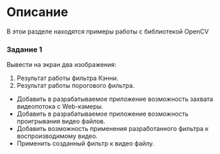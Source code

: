 # Описание
В этои разделе находятся примеры работы с библиотекой OpenCV

### Задание 1
Вывести на экран два изображения:
1. Результат работы фильтра Кэнни.
2. Результат работы порогового фильтра.

- Добавить в разрабатываемое приложение возможность захвата видеопотока с Web-камеры.
- Добавить в разрабатываемое приложение возможность проигрывания видео файлов.
- Добавить возможность применения разработанного фильтра к воспроизводимому видео.
- Применить созданный фильтр к видео файлу.
